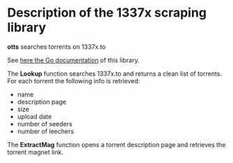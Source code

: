 # Description of the 1337x scraping library

**otts** searches torrents on 1337x.to

See [here the Go documentation](https://godoc.org/github.com/ronyv89/gotorrent/otts) of this library.

The **Lookup** function searches 1337x.to and returns a clean list of torrents. For each torrent the following info is retrieved:

* name
* description page
* size
* upload date
* number of seeders
* number of leechers

The **ExtractMag** function opens a torrent description page and retrieves the torrent magnet link.
